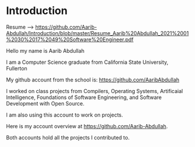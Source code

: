 # Introduction

Resume --> https://github.com/Aarib-Abdullah/Introduction/blob/master/Resume_Aarib%20Abdullah_2021%2001%2030%2017%2049%20Software%20Engineer.pdf

Hello my name is Aarib Abdullah

I am a Computer Science graduate from California State University, Fullerton

My github account from the school is:
https://github.com/AaribAbdullah

I worked on class projects from Compilers, Operating Systems, Artificaial Intelligence, Foundations of Software Engineering, and Software Development with Open Source.


I am also using this account to work on projects.


Here is my account overview at https://github.com/Aarib-Abdullah.

Both accounts hold all the projects I contributed to.
